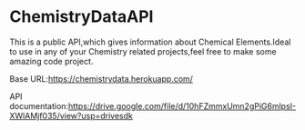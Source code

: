 # ChemistryDataAPI

This is a public API,which gives information about Chemical Elements.Ideal to use in any of your Chemistry related projects,feel free to make some amazing code project.

Base URL:https://chemistrydata.herokuapp.com/

API documentation:https://drive.google.com/file/d/10hFZmmxUmn2gPiG6mlpsI-XWlAMjf035/view?usp=drivesdk


